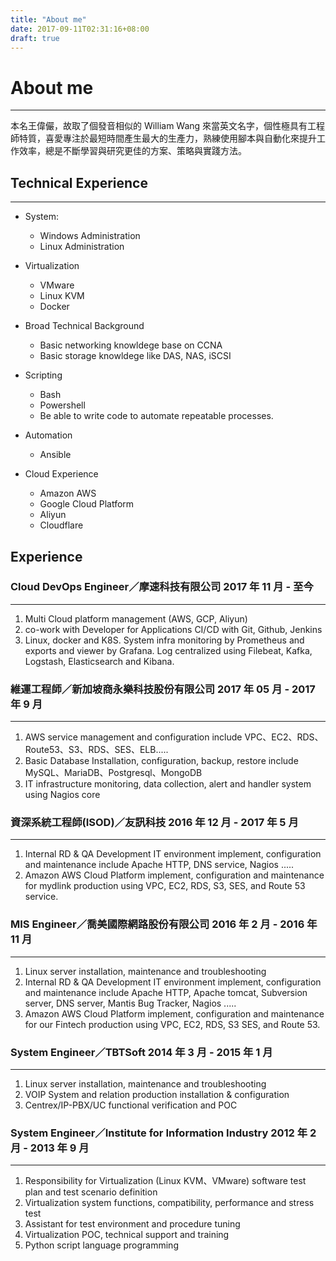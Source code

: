 ```yaml
---
title: "About me"
date: 2017-09-11T02:31:16+08:00
draft: true
---
```


# About me

-------------------
本名王偉儼，故取了個發音相似的 William Wang 來當英文名字，個性極具有工程師特質，喜愛專注於最短時間產生最大的生產力，熟練使用腳本與自動化來提升工作效率，總是不斷學習與研究更佳的方案、策略與實踐方法。

## Technical Experience

-------------------

- System:
  - Windows Administration
  - Linux Administration

- Virtualization
  - VMware
  - Linux KVM
  - Docker

- Broad Technical Background
  - Basic networking knowldege base on CCNA
  - Basic storage knowldege like DAS, NAS, iSCSI

- Scripting
  - Bash
  - Powershell
  - Be able to write code to automate repeatable processes.

- Automation
  - Ansible

- Cloud Experience
  - Amazon AWS
  - Google Cloud Platform
  - Aliyun
  - Cloudflare

## Experience

### Cloud DevOps Engineer／摩速科技有限公司 2017 年 11 月 - 至今

-------------------

1. Multi Cloud platform management (AWS, GCP, Aliyun)
2. co-work with Developer for Applications CI/CD with Git, Github, Jenkins
3. Linux, docker and K8S. System infra monitoring by Prometheus and exports and viewer by Grafana. Log centralized using Filebeat, Kafka, Logstash, Elasticsearch and Kibana.

### 維運工程師／新加坡商永樂科技股份有限公司 2017 年 05 月 - 2017 年 9 月

-------------------

1. AWS service management and configuration include VPC、EC2、RDS、Route53、S3、RDS、SES、ELB.....
2. Basic Database Installation, configuration, backup, restore include MySQL、MariaDB、Postgresql、MongoDB 
3. IT infrastructure monitoring, data collection, alert and handler system using Nagios core

### 資深系統工程師(ISOD)／友訊科技 2016 年 12 月 - 2017 年 5 月

-------------------

1. Internal RD & QA Development IT environment implement, configuration and maintenance include Apache HTTP, DNS service, Nagios .....
2. Amazon AWS Cloud Platform implement, configuration and maintenance for mydlink production using VPC, EC2, RDS, S3, SES, and Route 53 service.

### MIS Engineer／喬美國際網路股份有限公司 2016 年 2 月 - 2016 年 11 月

-------------------

1. Linux server installation, maintenance and troubleshooting
2. Internal RD & QA Development IT environment implement, configuration and maintenance include Apache HTTP, Apache tomcat, Subversion server, DNS server, Mantis Bug Tracker, Nagios .....
3. Amazon AWS Cloud Platform implement, configuration and maintenance for our Fintech production using VPC, EC2, RDS, S3 SES, and Route 53.

### System Engineer／TBTSoft 2014 年 3 月 - 2015 年 1 月

-------------------

1. Linux server installation, maintenance and troubleshooting
2. VOIP System and relation production installation & configuration
3. Centrex/IP-PBX/UC functional verification and POC

### System Engineer／Institute for Information Industry 2012 年 2 月 - 2013 年 9 月

-------------------

1. Responsibility for Virtualization (Linux KVM、VMware) software test plan and test scenario definition
2. Virtualization system functions, compatibility, performance and stress test
3. Assistant for test environment and procedure tuning
4. Virtualization POC, technical support and training
5. Python script language programming
